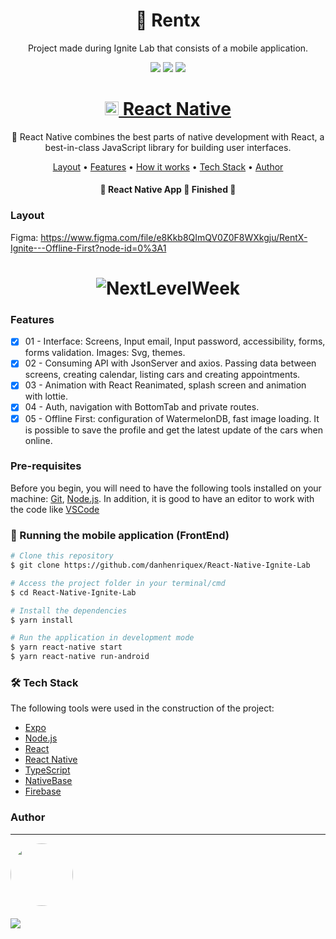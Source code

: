 <h1 align="center">🚗 Rentx</h1>
<p align="center" id="objetivo">Project made during Ignite Lab that consists of a mobile application.</p>

<div align="center" gap="10px">
  <img src="https://img.shields.io/github/languages/code-size/danhenriquex/Rocketseat-Ignite-Native-Rentx"/>
  <img src="https://img.shields.io/github/last-commit/danhenriquex/Rocketseat-Ignite-Native-Rentx"/>
  <img src="https://img.shields.io/badge/feito%20por-Rocketseat-8257e5"/>
</div>

<h1 align="center">
    <a href="https://reactnative.dev/"> <img src="./src/screenshots/favicon.ico" width="22" height="22"/> React Native</a>
</h1>
<p align="center">🚀 React Native combines the best parts of native development with React, a best-in-class JavaScript library for building user interfaces.</p>

<p align="center">
 <a href="#layout">Layout</a> •
 <a href="#features">Features</a> •
 <a href="#roadmap">How it works</a> • 
 <a href="#tecnologias">Tech Stack</a> • 
 <a href="#author">Author</a>
</p>

<h4 align="center"> 
	🚧  React Native App 🚀 Finished  🚧
</h4>

### Layout

Figma: https://www.figma.com/file/e8Kkb8QImQV0Z0F8WXkgju/RentX-Ignite---Offline-First?node-id=0%3A1

<div style='margin: 20px' id="layout">
  <h1 align="center">
    <img alt="NextLevelWeek" title="#NextLevelWeek" src="./src/screenshots/rentx.jpeg" />
  </h1>
</div>

### Features

<div id="features">

- [x] 01 - Interface: Screens, Input email, Input password, accessibility, forms, forms validation. Images: Svg, themes.
- [x] 02 - Consuming API with JsonServer and axios. Passing data between screens, creating calendar, listing cars and creating appointments.
- [x] 03 - Animation with React Reanimated, splash screen and animation with lottie.
- [x] 04 - Auth, navigation with BottomTab and private routes.
- [x] 05 - Offline First: configuration of WatermelonDB, fast image loading. It is possible to save the profile and get the latest update of the cars when online.

</div>

<div id="roadmap">

### Pre-requisites

Before you begin, you will need to have the following tools installed on your machine:
[Git](https://git-scm.com), [Node.js](https://nodejs.org/en/).
In addition, it is good to have an editor to work with the code like [VSCode](https://code.visualstudio.com/)

### 🎲 Running the mobile application (FrontEnd)

```bash
# Clone this repository
$ git clone https://github.com/danhenriquex/React-Native-Ignite-Lab

# Access the project folder in your terminal/cmd
$ cd React-Native-Ignite-Lab

# Install the dependencies
$ yarn install

# Run the application in development mode
$ yarn react-native start
$ yarn react-native run-android


```

</div>

<div id="tecnologias">

### 🛠 Tech Stack

The following tools were used in the construction of the project:

- [Expo](https://expo.io/)
- [Node.js](https://nodejs.org/en/)
- [React](https://pt-br.reactjs.org/)
- [React Native](https://reactnative.dev/)
- [TypeScript](https://www.typescriptlang.org/)
- [NativeBase](https://nativebase.io)
- [Firebase](https://firebase.google.com/?hl=pt)
</div>

### Author

---

<!-- <script type="text/javascript" src="https://platform.linkedin.com/badges/js/profile.js" async defer></script> -->

<div align="left" id="author">

<a href="https://github.com/danhenriquex">
  <img src="https://github.com/danhenriquex.png" width="100" height="100" style="border-radius: 50%"/>
</a>

<!-- <div class="LI-profile-badge"  data-version="v1" data-size="medium" data-locale="pt_BR" data-type="vertical" data-theme="dark" data-vanity="danilo-henrique-santana"><a class="LI-simple-link" href='https://br.linkedin.com/in/danilo-henrique-santana?trk=profile-badge'>Danilo Henrique</a></div> -->
</div>

<div style="margin-top: 20px" >
  <a href="https://www.linkedin.com/in/danilo-henrique-480032167/">
    <img  src="https://img.shields.io/badge/LinkedIn-0077B5?style=for-the-badge&logo=linkedin&logoColor=white"/>
  </a>
</div>
